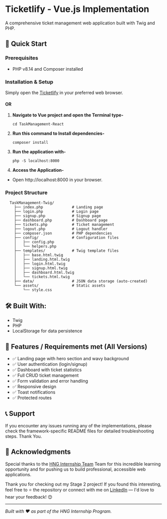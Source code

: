 # Ticketlify - Vue.js Implementation

A comprehensive ticket management web application built with Twig and PHP.

## 🚀 Quick Start

### Prerequisites
- PHP v8.14 and Composer installed

### Installation & Setup

Simply open the [Ticketlify](https://twig-hng-stage2.wuaze.com/index.php) in your preferred web browser.

#### OR

1. **Navigate to Vue project and open the Terminal type-**
   ```terminal
   cd TaskManagement-React

2. **Run this command to Install dependencies-**
   ```terminal
   composer install

3. **Run the application with-**
   ```terminal
   php -S localhost:8000

4. **Access the Application-**
- Open http://localhost:8000 in your browser.

### Project Structure

```
  TaskManagement-Twig/
    ├── index.php             # Landing page
    ├── login.php             # Login page
    ├── signup.php            # Signup page
    ├── dashboard.php         # Dashboard page
    ├── tickets.php           # Ticket management
    ├── logout.php            # Logout handler
    ├── composer.json         # PHP dependencies
    ├── config/               # Configuration files
    │   ├── config.php
    │   └── helpers.php
    ├── templates/            # Twig template files
    │   ├── base.html.twig
    │   ├── landing.html.twig
    │   ├── login.html.twig
    │   ├── signup.html.twig
    │   ├── dashboard.html.twig
    │   └── tickets.html.twig
    ├── data/                 # JSON data storage (auto-created)
    └── assets/               # Static assets
        └── style.css
```

## 🛠️ Built With:
- Twig
- PHP
- LocalStorage for data persistence

## 📱 Features / Requirements met (All Versions)

- ✅ Landing page with hero section and wavy background
- ✅ User authentication (login/signup)
- ✅ Dashboard with ticket statistics
- ✅ Full CRUD ticket management
- ✅ Form validation and error handling
- ✅ Responsive design
- ✅ Toast notifications
- ✅ Protected routes


## 📞 Support

If you encounter any issues running any of the implementations, please check the framework-specific README files for detailed troubleshooting steps. Thank You.

## 🙏 Acknowledgments

Special thanks to the [HNG Internship Team](https://hng.tech/internship) Team for this incredible learning opportunity and for pushing us to build professional, accessible web applications.

Thank you for checking out my Stage 2 project! If you found this interesting, feel free to ⭐ the repository or connect with me on [LinkedIn](https://www.linkedin.com/in/edidiong-ekaette) — I'd love to hear your feedback! 😊

------

*Built with ❤️ as part of the HNG Internship Program.*
